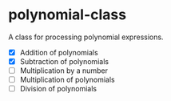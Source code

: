 # polynomial-class

A class for processing polynomial expressions.

- [X] Addition of polynomials
- [X] Subtraction of polynomials
- [ ] Multiplication by a number
- [ ] Multiplication of polynomials
- [ ] Division of polynomials
